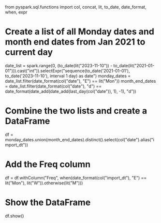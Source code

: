 from pyspark.sql.functions import col, concat, lit, to_date, date_format, when, expr

# Create a list of all Monday dates and month end dates from Jan 2021 to current day
date_list = spark.range(0, (to_date(lit("2023-11-10")) - to_date(lit("2021-01-01"))).cast("int")).selectExpr("sequence(to_date('2021-01-01'), to_date('2023-11-10'), interval 1 day) as date")
monday_dates = date_list.filter(date_format(col("date"), "E") == lit("Mon"))
month_end_dates = date_list.filter(date_format(col("date"), "d") == date_format(date_add(date_add(last_day(col("date")), 1), -1), "d"))

# Combine the two lists and create a DataFrame
df = monday_dates.union(month_end_dates).distinct().select(col("date").alias("import_dt"))

# Add the Freq column
df = df.withColumn("Freq", when(date_format(col("import_dt"), "E") == lit("Mon"), lit("W")).otherwise(lit("M")))

# Show the DataFrame
df.show()
